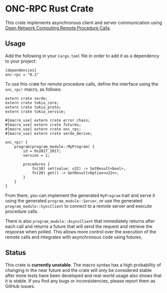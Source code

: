 # ONC-RPC Rust Crate

This crate implements asynchronous client and server communication using
[Open Network Computing Remote Procedure Calls][rfc].

[rfc]: https://tools.ietf.org/html/rfc1057

## Usage

Add the following in your `Cargo.toml` file in order to add it as a dependency
to your project:

    [dependencies]
    onc-rpc = "0.1"

To use this crate for remote procedure calls, define the interface using the
`onc_rpc!` macro, as follows:

    extern crate serde;
    extern crate tokio_core;
    extern crate tokio_proto;
    extern crate tokio_service;

    #[macro_use] extern crate error_chain;
    #[macro_use] extern crate futures;
    #[macro_use] extern crate onc_rpc;
    #[macro_use] extern crate serde_derive;

    onc_rpc! {
        program(program_module::MyProgram) {
            id = 0x2017_2017;
            version = 1;

            procedures {
                fn(10) set(value: u32) -> SetResult<bool>,
                fn(20) get() -> GetResult<Option<u32>>,
            }
        }
    }

From there, you can implement the generated `MyProgram` trait and serve it
using the generated `program_module::Server`, or use the generated
`program_module::SyncClient` to connect to a remote server and execute procedure
calls.

There is also `program_module::AsyncClient` that immediately returns after each
call and returns a future that will send the request and retrieve the response
when polled. This allows more control over the execution of the remote calls and
integrates with asynchronous code using futures.

## Status

This crate is **currently unstable**. The macro syntax has a high probability of
changing in the near future and the crate will only be considered stable after
more tests have been developed and real-world usage also shows that it is
stable. If you find any bugs or inconsistencies, please report them as GitHub
issues.
